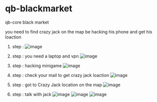 # qb-blackmarket
qb-core black market

you need to find crazy jack on the map be hacking his phone and get his loaction

1) step :
![image](https://user-images.githubusercontent.com/89742984/190621380-b331e282-9798-48b3-a890-d04a9cdad645.png)

2) step : you need a laptop and vpn
![image](https://user-images.githubusercontent.com/89742984/190621563-6be75ebc-dbe6-4efe-9e29-48638d1212dd.png)

3) step : hacking minigame
![image](https://user-images.githubusercontent.com/89742984/190622082-11b1b912-414e-4b3e-8a9f-86fde5a955c8.png)

4) step : check your mail to get crazy jack loaction
![image](https://user-images.githubusercontent.com/89742984/190622765-21aac3fe-a723-44d8-8b00-f566dbe11136.png)

5) step : got to Crazy Jack location on the map
![image](https://user-images.githubusercontent.com/89742984/190622904-64d64256-16b2-4156-8056-0f9742f0fe3c.png)

6) step : talk with jack 
![image](https://user-images.githubusercontent.com/89742984/190623303-f3247ff9-ef9c-4f1b-a814-4cf990a83608.png)
![image](https://user-images.githubusercontent.com/89742984/190623326-440f426f-aa3f-40a3-b4a8-2ae80c141a4e.png)
![image](https://user-images.githubusercontent.com/89742984/190623389-e8756c44-fa91-49dc-86ef-ea18c79d5633.png)
